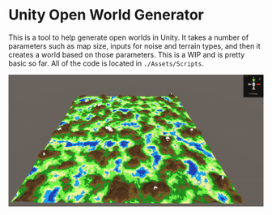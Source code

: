 # Unity Open World Generator

This is a tool to help generate open worlds in Unity. It takes a number of parameters such as map size, inputs for noise and terrain types, and then it creates a world based on those parameters. This is a WIP and is pretty basic so far. All of the code is located in `./Assets/Scripts`.

![example](./Assets/Images/generated-map.png)
